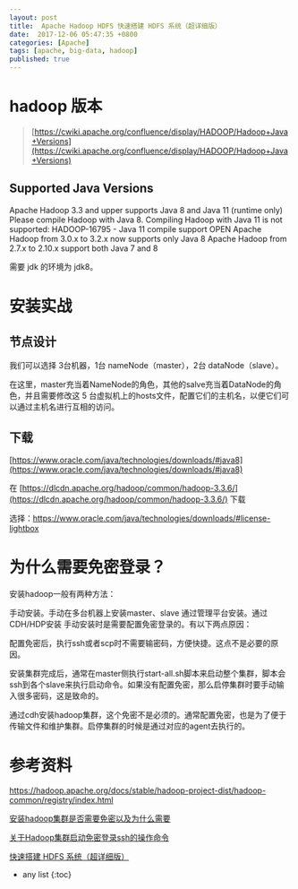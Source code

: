 ```yaml
---
layout: post
title:  Apache Hadoop HDFS 快速搭建 HDFS 系统（超详细版）
date:  2017-12-06 05:47:35 +0800
categories: [Apache]
tags: [apache, big-data, hadoop]
published: true
---
```


# hadoop 版本

> [https://cwiki.apache.org/confluence/display/HADOOP/Hadoop+Java+Versions](https://cwiki.apache.org/confluence/display/HADOOP/Hadoop+Java+Versions)

## Supported Java Versions

Apache Hadoop 3.3 and upper supports Java 8 and Java 11 (runtime only)
Please compile Hadoop with Java 8. Compiling Hadoop with Java 11 is not supported:  HADOOP-16795 - Java 11 compile support OPEN
Apache Hadoop from 3.0.x to 3.2.x now supports only Java 8
Apache Hadoop from 2.7.x to 2.10.x support both Java 7 and 8

需要 jdk 的环境为 jdk8。

# 安装实战

## 节点设计

我们可以选择 3台机器，1台 nameNode（master），2台 dataNode（slave）。

在这里，master充当着NameNode的角色，其他的salve充当着DataNode的角色，并且需要修改这 5 台虚拟机上的hosts文件，配置它们的主机名，以便它们可以通过主机名进行互相的访问。

##  下载

[https://www.oracle.com/java/technologies/downloads/#java8](https://www.oracle.com/java/technologies/downloads/#java8)

在 [https://dlcdn.apache.org/hadoop/common/hadoop-3.3.6/](https://dlcdn.apache.org/hadoop/common/hadoop-3.3.6/) 下载


选择：https://www.oracle.com/java/technologies/downloads/#license-lightbox




# 为什么需要免密登录？

安装hadoop一般有两种方法：

手动安装。手动在多台机器上安装master、slave
通过管理平台安装。通过CDH/HDP安装
手动安装时是需要配置免密登录的。有以下两点原因：

配置免密后，执行ssh或者scp时不需要输密码，方便快捷。这点不是必要的原因。

安装集群完成后，通常在master侧执行start-all.sh脚本来启动整个集群，脚本会ssh到各个slave来执行启动命令。如果没有配置免密，那么启停集群时要手动输入很多密码，这是致命的。

通过cdh安装hadoop集群，这个免密不是必须的。通常配置免密，也是为了便于传输文件和维护集群。启停集群的时候是通过对应的agent去执行的。


# 参考资料

https://hadoop.apache.org/docs/stable/hadoop-project-dist/hadoop-common/registry/index.html

[安装hadoop集群是否需要免密以及为什么需要](https://blog.csdn.net/ifenggege/article/details/123176712)

[关于Hadoop集群启动免密登录ssh的操作命令](https://blog.csdn.net/weixin_45937909/article/details/126630422)

[快速搭建 HDFS 系统（超详细版）](https://blog.csdn.net/qq_35246620/article/details/88576800)

* any list
{:toc}